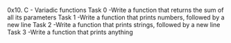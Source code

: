 0x10. C - Variadic functions
Task 0 -Write a function that returns the sum of all its parameters
Task 1 -Write a function that prints numbers, followed by a new line
Task 2 -Write a function that prints strings, followed by a new line
Task 3 -Write a function that prints anything
